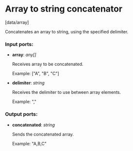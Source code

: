# Array to string concatenator

[data/array]

Concatenates an array to string, using the specified delimiter.

### Input ports:

* __array__: _any[]_

    Receives array to be concatenated.
    
    Example:
    ["A", "B", "C"]



* __delimiter__: _string_

    Receives the delimiter to use between array elements.
    
    Example:
    ","



### Output ports:

* __concatenated__: _string_

    Sends the concatenated array.
    
    Example:
    "A,B,C"




